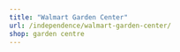 ```yaml
---
title: "Walmart Garden Center"
url: /independence/walmart-garden-center/
shop: garden centre
---
```


